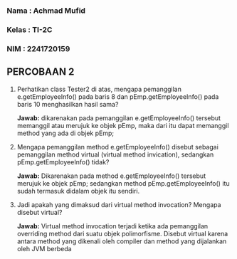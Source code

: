 ### Nama : Achmad Mufid

### Kelas : TI-2C

### NIM : 2241720159

## PERCOBAAN 2

1. Perhatikan class Tester2 di atas, mengapa pemanggilan e.getEmployeeInfo() pada baris 8 dan pEmp.getEmployeeInfo() pada baris 10 menghasilkan hasil sama?

   **Jawab:** dikarenakan pada pemanggilan e.getEmployeeInfo() tersebut memanggil atau merujuk ke objek pEmp, maka dari itu dapat memanggil method yang ada di objek pEmp;

2. Mengapa pemanggilan method e.getEmployeeInfo() disebut sebagai pemanggilan method virtual (virtual method invication), sedangkan pEmp.getEmployeeInfo() tidak?

   **Jawab:** Dikarenakan pada method e.getEmployeeInfo() tersebut merujuk ke objek pEmp; sedangkan method pEmp.getEmployeeInfo() itu sudah termasuk didalam objek itu sendiri.

3. Jadi apakah yang dimaksud dari virtual method invocation? Mengapa disebut virtual?

   **Jawab:** Virtual method invocation terjadi ketika ada pemanggilan overriding method dari suatu objek polimorfisme. Disebut virtual karena antara method yang dikenali oleh compiler dan method yang dijalankan oleh JVM berbeda
